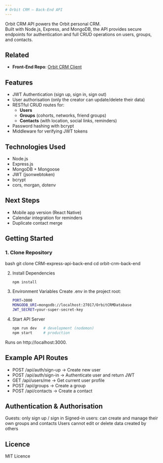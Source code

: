 ```yaml
---
# Orbit CRM – Back-End API
---
```


Orbit CRM API powers the Orbit personal CRM.  
Built with Node.js, Express, and MongoDB, the API provides secure endpoints for authentication and full CRUD operations on users, groups, and contacts.

## Related

- **Front-End Repo**: [Orbit CRM Client](CRM-react-front-end)

## Features

- JWT Authentication (sign up, sign in, sign out)  
- User authorisation (only the creator can update/delete their data)  
- RESTful CRUD routes for:  
  - **Users**  
  - **Groups** (cohorts, networks, friend groups)  
  - **Contacts** (with location, social links, reminders)  
- Password hashing with bcrypt  
- Middleware for verifying JWT tokens  

## Technologies Used

- Node.js  
- Express.js  
- MongoDB + Mongoose  
- JWT (jsonwebtoken)  
- bcrypt  
- cors, morgan, dotenv  

## Next Steps

- Mobile app version (React Native)  
- Calendar integration for reminders  
- Duplicate contact merge  

## Getting Started

### 1. Clone Repository

bash
git clone CRM-express-api-back-end
cd orbit-crm-back-end

2. Install Dependencies
   
	```bash
	npm install
	
4. Environment Variables
   Create .env in the project root:

 	```bash
   	PORT=3000
	MONGODB_URI=mongodb://localhost:27017/OrbitCRMDatabase
	JWT_SECRET=your-super-secret-key

6. Start API Server

 	```bash
   	npm run dev   # development (nodemon)
	npm start     # production

  Runs on http://localhost:3000.

## Example API Routes

- POST /api/auth/sign-up → Create new user
- POST /api/auth/sign-in → Authenticate user and return JWT
- GET /api/users/me → Get current user profile
- POST /api/groups → Create a group
- POST /api/contacts → Create a contact

## Authentication & Authorisation

  Guests: only sign up / sign in
  Signed-in users: can create and manage their own groups and contacts
  Users cannot edit or delete data created by others

## Licence

MIT Licence
